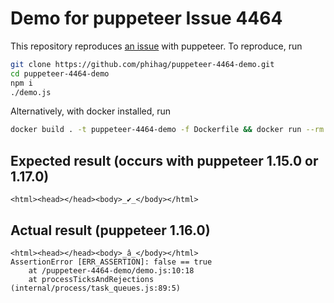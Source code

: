 # Demo for puppeteer Issue 4464

This repository reproduces [an issue](https://github.com/GoogleChrome/puppeteer/issues/4464) with puppeteer. To reproduce, run

```sh
git clone https://github.com/phihag/puppeteer-4464-demo.git
cd puppeteer-4464-demo
npm i
./demo.js
```

Alternatively, with docker installed, run

```sh
docker build . -t puppeteer-4464-demo -f Dockerfile && docker run --rm puppeteer-4464-demo
```

## Expected result (occurs with puppeteer 1.15.0 or 1.17.0)

```
<html><head></head><body>_✔_</body></html>
```

## Actual result (puppeteer 1.16.0)

```
<html><head></head><body>_â_</body></html>
AssertionError [ERR_ASSERTION]: false == true
    at /puppeteer-4464-demo/demo.js:10:18
    at processTicksAndRejections (internal/process/task_queues.js:89:5)
```
